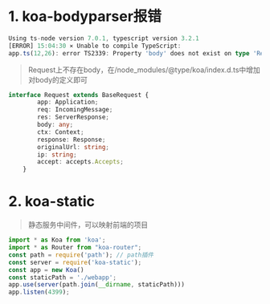 # 1. koa-bodyparser报错

``` typescript
Using ts-node version 7.0.1, typescript version 3.2.1
[ERROR] 15:04:30 ⨯ Unable to compile TypeScript:
app.ts(12,26): error TS2339: Property 'body' does not exist on type 'Request'.
```
> Request上不存在body，在/node_modules/@type/koa/index.d.ts中增加对body的定义即可

```typescript
interface Request extends BaseRequest {
        app: Application;
        req: IncomingMessage;
        res: ServerResponse;
        body: any;
        ctx: Context;
        response: Response;
        originalUrl: string;
        ip: string;
        accept: accepts.Accepts;
    }
```

# 2. koa-static
> 静态服务中间件，可以映射前端的项目
```typescript
import * as Koa from 'koa';
import * as Router from "koa-router";
const path = require('path'); // path插件
const server = require('koa-static');
const app = new Koa()
const staticPath = './webapp';
app.use(server(path.join(__dirname, staticPath)))
app.listen(4399);
```